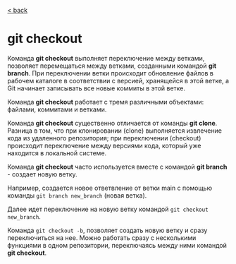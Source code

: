 [< back](/readme.md)

# git checkout

Команда **git checkout** выполняет переключение между ветками, позволяет перемещаться между ветками, созданными командой **git branch**. При переключении ветки происходит обновление файлов в рабочем каталоге в соответствии с версией, хранящейся в этой ветке, а Git начинает записывать все новые коммиты в этой ветке.

Команда **git checkout** работает с тремя различными объектами: файлами, коммитами и ветками.

Команда **git checkout** существенно отличается от команды **git clone**. Разница в том, что при клонировании (clone) выполняется извлечение кода из удаленного репозитория; при переключении (checkout) происходит переключение между версиями кода, который уже находится в локальной системе.

Команда **git checkout** часто используется вместе с командой **git branch** - создает новую ветку.

Например, создается новое ответвление от ветки main с помощью команды ```git branch new_branch``` (новая ветка).

Далее идет переключение на новую ветку командой ```git checkout new_branch```.

Команда ```git checkout -b```, позволяет создать новую ветку и сразу переключиться на нее. Можно работать сразу с несколькими функциями в одном репозитории, переключаясь между ними командой **git checkout**.

